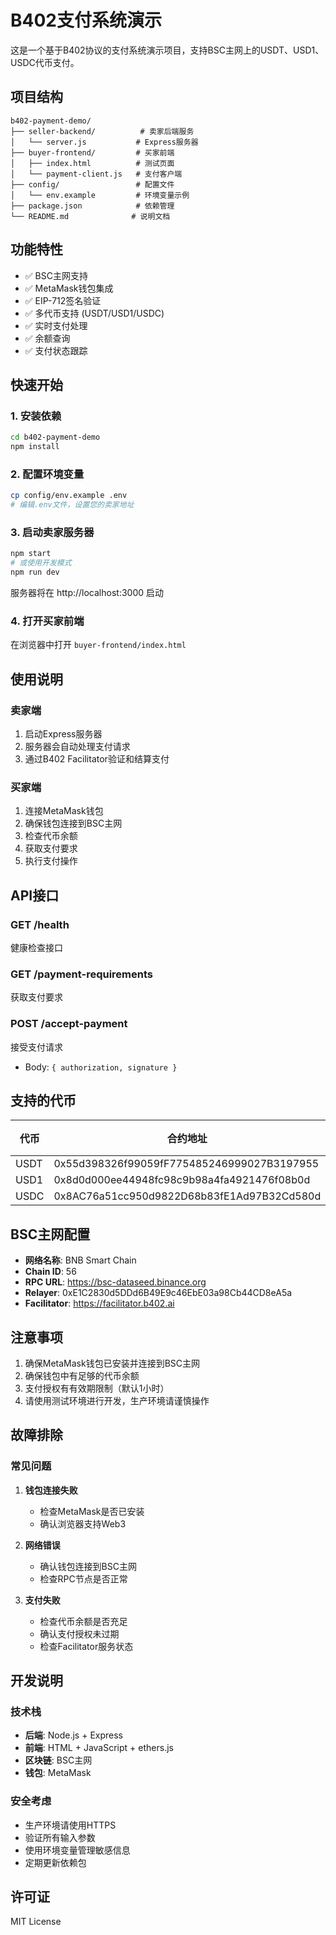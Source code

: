 # B402支付系统演示

这是一个基于B402协议的支付系统演示项目，支持BSC主网上的USDT、USD1、USDC代币支付。

## 项目结构

```
b402-payment-demo/
├── seller-backend/          # 卖家后端服务
│   └── server.js           # Express服务器
├── buyer-frontend/         # 买家前端
│   ├── index.html          # 测试页面
│   └── payment-client.js   # 支付客户端
├── config/                 # 配置文件
│   └── env.example         # 环境变量示例
├── package.json            # 依赖管理
└── README.md              # 说明文档
```

## 功能特性

- ✅ BSC主网支持
- ✅ MetaMask钱包集成
- ✅ EIP-712签名验证
- ✅ 多代币支持 (USDT/USD1/USDC)
- ✅ 实时支付处理
- ✅ 余额查询
- ✅ 支付状态跟踪

## 快速开始

### 1. 安装依赖

```bash
cd b402-payment-demo
npm install
```

### 2. 配置环境变量

```bash
cp config/env.example .env
# 编辑.env文件，设置您的卖家地址
```

### 3. 启动卖家服务器

```bash
npm start
# 或使用开发模式
npm run dev
```

服务器将在 http://localhost:3000 启动

### 4. 打开买家前端

在浏览器中打开 `buyer-frontend/index.html`

## 使用说明

### 卖家端

1. 启动Express服务器
2. 服务器会自动处理支付请求
3. 通过B402 Facilitator验证和结算支付

### 买家端

1. 连接MetaMask钱包
2. 确保钱包连接到BSC主网
3. 检查代币余额
4. 获取支付要求
5. 执行支付操作

## API接口

### GET /health
健康检查接口

### GET /payment-requirements
获取支付要求

### POST /accept-payment
接受支付请求
- Body: `{ authorization, signature }`

## 支持的代币

| 代币 | 合约地址 | 精度 |
|------|----------|------|
| USDT | 0x55d398326f99059fF775485246999027B3197955 | 18 |
| USD1 | 0x8d0d000ee44948fc98c9b98a4fa4921476f08b0d | 18 |
| USDC | 0x8AC76a51cc950d9822D68b83fE1Ad97B32Cd580d | 18 |

## BSC主网配置

- **网络名称**: BNB Smart Chain
- **Chain ID**: 56
- **RPC URL**: https://bsc-dataseed.binance.org
- **Relayer**: 0xE1C2830d5DDd6B49E9c46EbE03a98Cb44CD8eA5a
- **Facilitator**: https://facilitator.b402.ai

## 注意事项

1. 确保MetaMask钱包已安装并连接到BSC主网
2. 确保钱包中有足够的代币余额
3. 支付授权有有效期限制（默认1小时）
4. 请使用测试环境进行开发，生产环境请谨慎操作

## 故障排除

### 常见问题

1. **钱包连接失败**
   - 检查MetaMask是否已安装
   - 确认浏览器支持Web3

2. **网络错误**
   - 确认钱包连接到BSC主网
   - 检查RPC节点是否正常

3. **支付失败**
   - 检查代币余额是否充足
   - 确认支付授权未过期
   - 检查Facilitator服务状态

## 开发说明

### 技术栈

- **后端**: Node.js + Express
- **前端**: HTML + JavaScript + ethers.js
- **区块链**: BSC主网
- **钱包**: MetaMask

### 安全考虑

- 生产环境请使用HTTPS
- 验证所有输入参数
- 使用环境变量管理敏感信息
- 定期更新依赖包

## 许可证

MIT License
